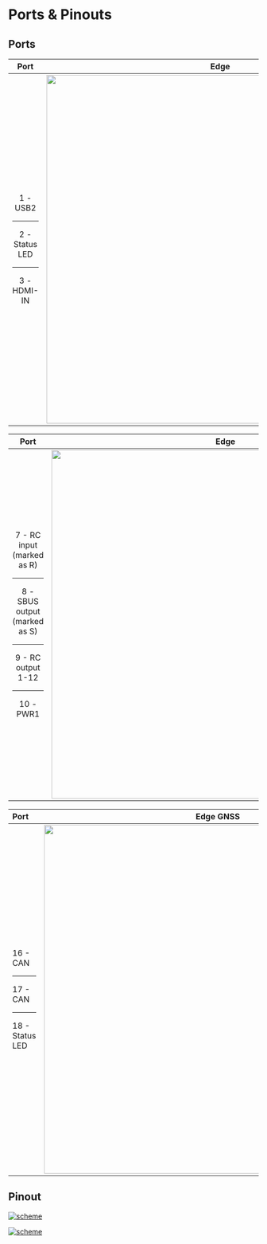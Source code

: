 # Ports & Pinouts

## Ports

|Port            	    | Edge                     | Port |
|:-------------------------:|:-------------------------:|:-------:|
| 1 - USB2 <hr> 2 - Status LED <hr> 3 - HDMI-IN  |	<div style="text-align: center;"><img src="../../img/hardware/edge_ports_1_6.png" style="width: 700px;"> </div> | 4 - Wi-Fi LED <hr> 5 - USB1 <hr> 6 - PC |


|Port            	    |  Edge  | Port |
|:----------------:|:--------------:|:----------------:|
|  7 - RC input (marked as R) <hr> 8 - SBUS output (marked as S) <hr>  9 - RC output 1-12 <hr>10 - PWR1 | <div style="text-align: right;"><img src="../../img/hardware/edge_ports_7_15.png" style="width: 700px;"></div> | 11 - PWR2 <hr> 12 - CAN <hr> 13 - CAN  <hr> 14 - SER1-I2C <hr>  15 - SER2-ADC            |

| Port | Edge GNSS 	|
|:-------|:------:|
| 16 - CAN <hr> 17 - CAN <hr> 18 -  Status LED | <div style="text-align: center;"><img src="../../img/hardware/edge_gnss_ports.png" style="width: 700px;"></div> 	|

## Pinout

<a href="../../img/hardware/edge_ports_horizontal.png" target="_blank"> ![scheme](https://docs.emlid.com/edge/img/hardware/edge_ports_horizontal.png)</a>

<a href="../../img/hardware/edge_ports_back.png" target="_blank"> ![scheme](https://docs.emlid.com/edge/img/hardware/edge_ports_back.png)</a>
